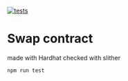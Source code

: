 [![tests](https://github.com/dismedia/swap/actions/workflows/manual.yml/badge.svg)](https://github.com/dismedia/swap/actions/workflows/manual.yml)
# Swap contract
made with Hardhat
checked with slither


```npm run test```
